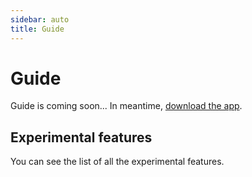 ```yaml
---
sidebar: auto
title: Guide
---
```


# Guide

Guide is coming soon... In meantime, [download the app](/download.md).

## Experimental features

You can see the list of all the experimental features.

